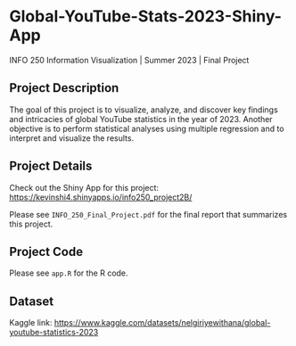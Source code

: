 # Global-YouTube-Stats-2023-Shiny-App

INFO 250 Information Visualization | Summer 2023 | Final Project

## Project Description
The goal of this project is to visualize, analyze, and discover key findings and intricacies of global YouTube statistics in the year of 2023. Another objective is to perform statistical analyses using multiple regression and to interpret and visualize the results.

## Project Details
Check out the Shiny App for this project: https://kevinshi4.shinyapps.io/info250_project2B/

Please see `INFO_250_Final_Project.pdf` for the final report that summarizes this project.

## Project Code
Please see `app.R` for the R code.

## Dataset
Kaggle link: https://www.kaggle.com/datasets/nelgiriyewithana/global-youtube-statistics-2023
